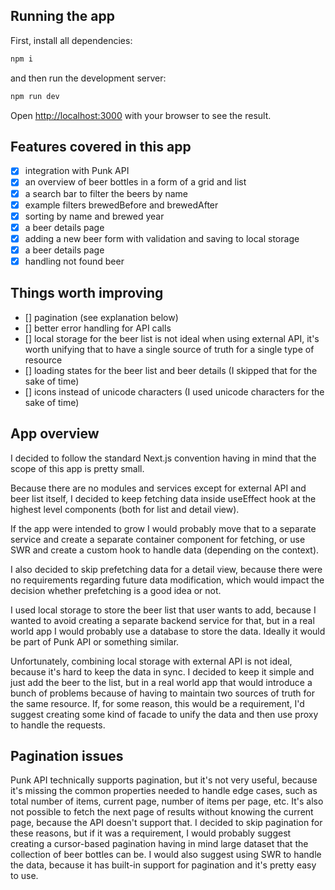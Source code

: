 ## Running the app

First, install all dependencies:

```bash
npm i
```

and then run the development server:

```bash
npm run dev
```

Open [http://localhost:3000](http://localhost:3000) with your browser to see the result.

## Features covered in this app

- [x] integration with Punk API
- [x] an overview of beer bottles in a form of a grid and list
- [x] a search bar to filter the beers by name
- [x] example filters brewedBefore and brewedAfter
- [x] sorting by name and brewed year
- [x] a beer details page
- [x] adding a new beer form with validation and saving to local storage
- [x] a beer details page
- [x] handling not found beer

## Things worth improving

- [] pagination (see explanation below)
- [] better error handling for API calls
- [] local storage for the beer list is not ideal when using external API, it's worth unifying that to have a single source of truth for a single type of resource
- [] loading states for the beer list and beer details (I skipped that for the sake of time)
- [] icons instead of unicode characters (I used unicode characters for the sake of time)

## App overview

I decided to follow the standard Next.js convention having in mind that the scope of this app is pretty small.

Because there are no modules and services except for external API and beer list itself, I decided to keep fetching data inside useEffect hook at the highest level components (both for list and detail view).

If the app were intended to grow I would probably move that to a separate service and create a separate container component for fetching, or use SWR and create a custom hook to handle data (depending on the context).

I also decided to skip prefetching data for a detail view, because there were no requirements regarding future data modification, which would impact the decision whether prefetching is a good idea or not.

I used local storage to store the beer list that user wants to add, because I wanted to avoid creating a separate backend service for that, but in a real world app I would probably use a database to store the data. Ideally it would be part of Punk API or something similar.

Unfortunately, combining local storage with external API is not ideal, because it's hard to keep the data in sync. I decided to keep it simple and just add the beer to the list, but in a real world app that would introduce a bunch of problems because of having to maintain two sources of truth for the same resource. If, for some reason, this would be a requirement, I'd suggest creating some kind of facade to unify the data and then use proxy to handle the requests.

## Pagination issues

Punk API technically supports pagination, but it's not very useful, because it's missing the common properties needed to handle edge cases, such as total number of items, current page, number of items per page, etc. It's also not possible to fetch the next page of results without knowing the current page, because the API doesn't support that. I decided to skip pagination for these reasons, but if it was a requirement, I would probably suggest creating a cursor-based pagination having in mind large dataset that the collection of beer bottles can be. I would also suggest using SWR to handle the data, because it has built-in support for pagination and it's pretty easy to use.
